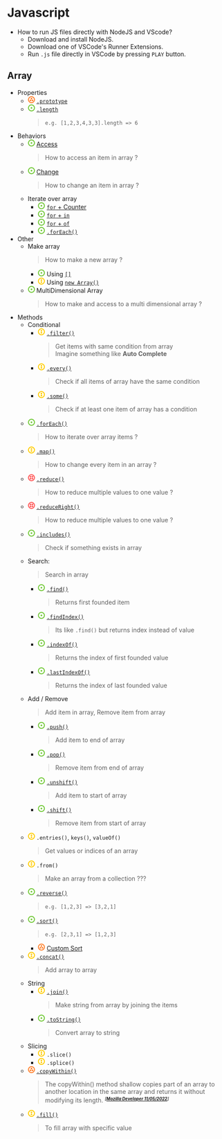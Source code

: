 # Javascript
- How to run JS files directly with NodeJS and VScode?
    - Download and install NodeJS.
    - Download one of VSCode's Runner Extensions.
    - Run `.js` file directly in VSCode by pressing `PLAY` button.
## Array
- Properties
    - ![](../../-/3.png) [`.prototype`](js-array-prototype.js)
    - ![](../../-/1.png) [`.length`](js-array-length.js)
        > `e.g. [1,2,3,4,3,3].length => 6`
- Behaviors
    - ![](../../-/1.png) [Access](js-array-access.js)
        > How to access an item in array ?
    - ![](../../-/1.png) [Change](js-array-change.js)
        > How to change an item in array ?
    - Iterate over array
        - ![](../../-/1.png) [`for` + Counter](js-for-counter.js)
        - ![](../../-/1.png) [`for` + `in`](js-for-in.js)
        - ![](../../-/1.png) [`for` + `of`](js-for-of.js)
        - ![](../../-/1.png) [`.forEach()`](js-for-each.js)
- Other
    - Make array
        > How to make a new array ?
        - ![](../../-/1.png) Using [`[]`](js-array-access.js)
        - ![](../../-/2.png) Using [`new Array()`](js-array-new.js)
    - ![](../../-/1.png) MultiDimensional Array
        > How to make and access to a multi dimensional array ?
- Methods
    - Conditional
        - ![](../../-/2.png) [`.filter()`](js-array-filter-example.html)
            > Get items with same condition from array   
            > Imagine something like **Auto Complete**
        - ![](../../-/2.png) [`.every()`](js-array-every.js)
            > Check if all items of array have the same condition
        - ![](../../-/2.png) [`.some()`](js-array-some.js)
            > Check if at least one item of array has a condition
    - ![](../../-/1.png) [`.forEach()`](js-array-foreach-example.html)
        > How to iterate over array items ?
    - ![](../../-/2.png) [`.map()`](js-array-map-example.html)
        > How to change every item in an array ?
    - ![](../../-/4.png) [`.reduce()`](js-array-reduce-example.html)
        > How to reduce multiple values to one value ?
    - ![](../../-/4.png) [`.reduceRight()`](js-array-reduce-example.html)
        > How to reduce multiple values to one value ?
    - ![](../../-/1.png) [`.includes()`](js-array-includes.html)
        > Check if something exists in array
    - Search:
        > Search in array
        - ![](../../-/1.png) [`.find()`](js-array-find.js)
            > Returns first founded item
        - ![](../../-/1.png) [`.findIndex()`](js-array-find-index.js)
            > Its like `.find()` but returns index instead of value
        - ![](../../-/1.png) [`.indexOf()`](js-array-index-of.js)
            > Returns the index of first founded value
        - ![](../../-/1.png) [`.lastIndexOf()`](js-array-index-of.js)
            > Returns the index of last founded value
    - Add / Remove
        > Add item in array, Remove item from array
        - ![](../../-/1.png) [`.push()`](js-array-push.js)
            > Add item to end of array
        - ![](../../-/1.png) [`.pop()`](js-array-push.js)
            > Remove item from end of array
        - ![](../../-/1.png) [`.unshift()`](js-array-shift.js)
            > Add item to start of array
        - ![](../../-/1.png) [`.shift()`](js-array-shift.js)
            > Remove item from start of array
    - ![](../../-/2.png) `.entries()`, `keys()`, `valueOf()`
        > Get values or indices of an array
    - ![](../../-/2.png) `.from()`
        > Make an array from a collection ???
    - ![](../../-/1.png) [`.reverse()`](js-array-reverse.js)
        > `e.g. [1,2,3] => [3,2,1]`
    - ![](../../-/1.png) [`.sort()`](js-array-sort.js)
        > `e.g. [2,3,1] => [1,2,3]`
        - ![](../../-/3.png) [Custom Sort](js-array-custom-sort.js)
    - ![](../../-/2.png) [`.concat()`](js-array-concat.js)
        > Add array to array
    - String
        - ![](../../-/2.png) [`.join()`](js-array-join.js)
            > Make string from array by joining the items
        - ![](../../-/1.png) [`.toString()`](js-array-to-string.html)
            > Convert array to string
    - Slicing
        - ![](../../-/2.png) `.slice()`
        - ![](../../-/2.png) `.splice()`
    - ![](../../-/3.png) [`.copyWithin()`](js-array-copy-within.js)
        > The copyWithin() method shallow copies part of an array to another location in the same array and returns it without modifying its length. <small>***<sup>[[Mozilla Developer 11/05/2022](https://developer.mozilla.org/en-US/docs/Web/JavaScript/Reference/Global_Objects/Array/copyWithin)]<sup>***</small>
    - ![](../../-/2.png) [`.fill()`](js-array-fill.js)
        > To fill array with specific value